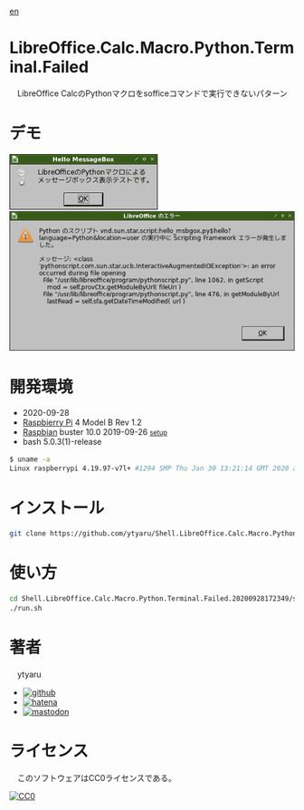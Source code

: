 [en](./README.md)

# LibreOffice.Calc.Macro.Python.Terminal.Failed

　LibreOffice CalcのPythonマクロをsofficeコマンドで実行できないパターン

# デモ

![0](https://github.com/ytyaru/Shell.LibreOffice.Calc.Macro.Python.Terminal.Failed.20200928172349/raw/master/doc/0.png?raw=true)
![1](https://github.com/ytyaru/Shell.LibreOffice.Calc.Macro.Python.Terminal.Failed.20200928172349/raw/master/doc/1.png?raw=true)

# 開発環境

* <time datetime="2020-09-28T17:23:47+0900">2020-09-28</time>
* [Raspbierry Pi](https://ja.wikipedia.org/wiki/Raspberry_Pi) 4 Model B Rev 1.2
* [Raspbian](https://ja.wikipedia.org/wiki/Raspbian) buster 10.0 2019-09-26 <small>[setup](http://ytyaru.hatenablog.com/entry/2019/12/25/222222)</small>
* bash 5.0.3(1)-release

```sh
$ uname -a
Linux raspberrypi 4.19.97-v7l+ #1294 SMP Thu Jan 30 13:21:14 GMT 2020 armv7l GNU/Linux
```

# インストール

```sh
git clone https://github.com/ytyaru/Shell.LibreOffice.Calc.Macro.Python.Terminal.Failed.20200928172349
```

# 使い方

```sh
cd Shell.LibreOffice.Calc.Macro.Python.Terminal.Failed.20200928172349/src
./run.sh
```

# 著者

　ytyaru

* [![github](http://www.google.com/s2/favicons?domain=github.com)](https://github.com/ytyaru "github")
* [![hatena](http://www.google.com/s2/favicons?domain=www.hatena.ne.jp)](http://ytyaru.hatenablog.com/ytyaru "hatena")
* [![mastodon](http://www.google.com/s2/favicons?domain=mstdn.jp)](https://mstdn.jp/web/accounts/233143 "mastdon")

# ライセンス

　このソフトウェアはCC0ライセンスである。

[![CC0](http://i.creativecommons.org/p/zero/1.0/88x31.png "CC0")](http://creativecommons.org/publicdomain/zero/1.0/deed.ja)

